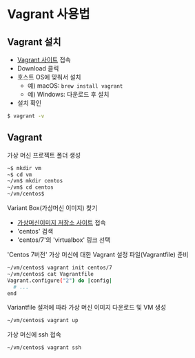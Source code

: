 # Vagrant 사용법

## Vagrant 설치

- [Vagrant 사이트](https://www.vagrantup.com/) 접속
- Download 클릭
- 호스트 OS에 맞춰서 설치
  - 예) macOS: `brew install vagrant`
  - 예) Windows: 다운로드 후 설치
- 설치 확인

```bash
$ vagrant -v
```

## Vagrant

가상 머신 프로젝트 폴더 생성
```bash
~$ mkdir vm
~$ cd vm
~/vm$ mkdir centos
~/vm$ cd centos
~/vm/centos$ 
```

Variant Box(가상머신 이미지) 찾기
- [가상머신이미지 저장소 사이트](https://app.vagrantup.com/) 접속
- 'centos' 검색
- 'centos/7'의 'virtualbox' 링크 선택

'Centos 7버전' 가상 머신에 대한 Vagrant 설정 파일(Vagrantfile) 준비
```bash
~/vm/centos$ vagrant init centos/7
~/vm/centos$ cat Vagrantfile
Vagrant.configure("2") do |config|
  # ...
end
```

Variantfile 설저에 따라 가상 머신 이미지 다운로드 및 VM 생성
```bash
~/vm/centos$ vagrant up
```

가상 머신에 ssh 접속
```bash
~/vm/centos$ vagrant ssh
```

